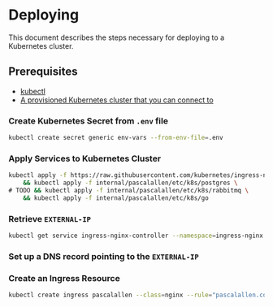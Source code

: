 # Deploying

This document describes the steps necessary for deploying to a Kubernetes cluster.

## Prerequisites

- [kubectl](https://kubernetes.io/docs/tasks/tools/#kubectl)
- [A provisioned Kubernetes cluster that you can connect to](https://kubernetes.io/docs/home/#set-up-a-k8s-cluster)

### Create Kubernetes Secret from `.env` file

```bash
kubectl create secret generic env-vars --from-env-file=.env
```

### Apply Services to Kubernetes Cluster

```bash
kubectl apply -f https://raw.githubusercontent.com/kubernetes/ingress-nginx/controller-v1.10.0/deploy/static/provider/baremetal/deploy.yaml \
    && kubectl apply -f internal/pascalallen/etc/k8s/postgres \
# TODO && kubectl apply -f internal/pascalallen/etc/k8s/rabbitmq \
    && kubectl apply -f internal/pascalallen/etc/k8s/go
```

### Retrieve `EXTERNAL-IP`

```bash
kubectl get service ingress-nginx-controller --namespace=ingress-nginx
```

### Set up a DNS record pointing to the `EXTERNAL-IP`

### Create an Ingress Resource

```bash
kubectl create ingress pascalallen --class=nginx --rule="pascalallen.com/*=pascalallen:80"
```
